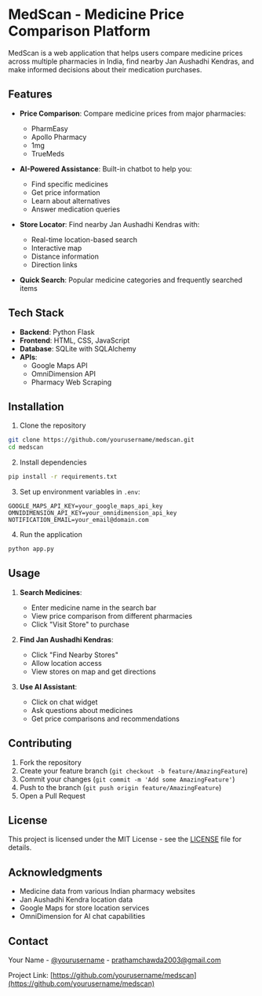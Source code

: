 # MedScan - Medicine Price Comparison Platform

MedScan is a web application that helps users compare medicine prices across multiple pharmacies in India, find nearby Jan Aushadhi Kendras, and make informed decisions about their medication purchases.

## Features

- **Price Comparison**: Compare medicine prices from major pharmacies:
  - PharmEasy
  - Apollo Pharmacy
  - 1mg
  - TrueMeds

- **AI-Powered Assistance**: Built-in chatbot to help you:
  - Find specific medicines
  - Get price information
  - Learn about alternatives
  - Answer medication queries

- **Store Locator**: Find nearby Jan Aushadhi Kendras with:
  - Real-time location-based search
  - Interactive map
  - Distance information
  - Direction links

- **Quick Search**: Popular medicine categories and frequently searched items

## Tech Stack

- **Backend**: Python Flask
- **Frontend**: HTML, CSS, JavaScript
- **Database**: SQLite with SQLAlchemy
- **APIs**: 
  - Google Maps API
  - OmniDimension API
  - Pharmacy Web Scraping

## Installation

1. Clone the repository
```bash
git clone https://github.com/yourusername/medscan.git
cd medscan
```

2. Install dependencies
```bash
pip install -r requirements.txt
```

3. Set up environment variables in `.env`:
```plaintext
GOOGLE_MAPS_API_KEY=your_google_maps_api_key
OMNIDIMENSION_API_KEY=your_omnidimension_api_key
NOTIFICATION_EMAIL=your_email@domain.com
```

4. Run the application
```bash
python app.py
```

## Usage

1. **Search Medicines**:
   - Enter medicine name in the search bar
   - View price comparison from different pharmacies
   - Click "Visit Store" to purchase

2. **Find Jan Aushadhi Kendras**:
   - Click "Find Nearby Stores"
   - Allow location access
   - View stores on map and get directions

3. **Use AI Assistant**:
   - Click on chat widget
   - Ask questions about medicines
   - Get price comparisons and recommendations

## Contributing

1. Fork the repository
2. Create your feature branch (`git checkout -b feature/AmazingFeature`)
3. Commit your changes (`git commit -m 'Add some AmazingFeature'`)
4. Push to the branch (`git push origin feature/AmazingFeature`)
5. Open a Pull Request

## License

This project is licensed under the MIT License - see the [LICENSE](LICENSE) file for details.

## Acknowledgments

- Medicine data from various Indian pharmacy websites
- Jan Aushadhi Kendra location data
- Google Maps for store location services
- OmniDimension for AI chat capabilities

## Contact

Your Name - [@yourusername](https://twitter.com/yourusername) - prathamchawda2003@gmail.com

Project Link: [https://github.com/yourusername/medscan](https://github.com/yourusername/medscan)
